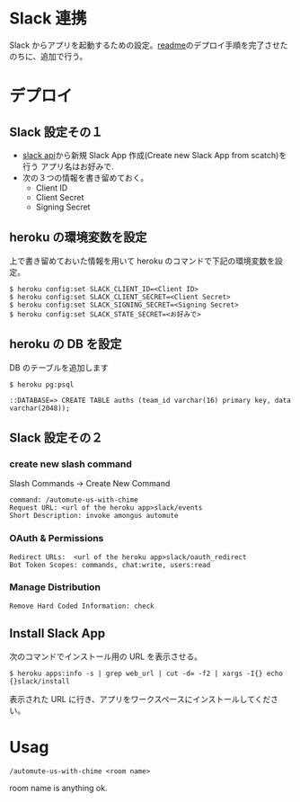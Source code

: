 # Slack 連携

Slack からアプリを起動するための設定。[readme](../)のデプロイ手順を完了させたのちに、追加で行う。

# デプロイ

## Slack 設定その１

-   [slack api](https://api.slack.com/)から新規 Slack App 作成(Create new Slack App from scatch)を行う
    アプリ名はお好みで.
-   次の３つの情報を書き留めておく。
    -   Client ID
    -   Client Secret
    -   Signing Secret

## heroku の環境変数を設定

上で書き留めておいた情報を用いて heroku のコマンドで下記の環境変数を設定。

```
$ heroku config:set SLACK_CLIENT_ID=<Client ID>
$ heroku config:set SLACK_CLIENT_SECRET=<Client Secret>
$ heroku config:set SLACK_SIGNING_SECRET=<Signing Secret>
$ heroku config:set SLACK_STATE_SECRET=<お好みで>
```

## heroku の DB を設定

DB のテーブルを追加します

```
$ heroku pg:psql

::DATABASE=> CREATE TABLE auths (team_id varchar(16) primary key, data varchar(2048));
```

## Slack 設定その２

### create new slash command

Slash Commands -> Create New Command

```
command: /automute-us-with-chime
Request URL: <url of the heroku app>slack/events
Short Description: invoke amongus automute
```

### OAuth & Permissions

```
Redirect URLs:  <url of the heroku app>slack/oauth_redirect
Bot Token Scopes: commands, chat:write, users:read
```

### Manage Distribution

```
Remove Hard Coded Information: check
```

## Install Slack App

次のコマンドでインストール用の URL を表示させる。

```
$ heroku apps:info -s | grep web_url | cut -d= -f2 | xargs -I{} echo {}slack/install
```

表示された URL に行き、アプリをワークスペースにインストールしてください。

# Usag

```
/automute-us-with-chime <room name>
```

room name is anything ok.
